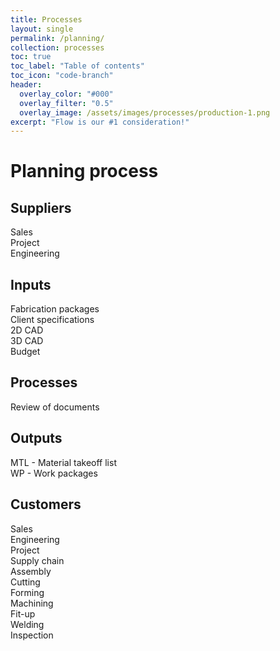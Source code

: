 ```yaml
---
title: Processes
layout: single
permalink: /planning/
collection: processes
toc: true
toc_label: "Table of contents"
toc_icon: "code-branch"
header:
  overlay_color: "#000"
  overlay_filter: "0.5"
  overlay_image: /assets/images/processes/production-1.png
excerpt: "Flow is our #1 consideration!"
---
```

# Planning process

## Suppliers
Sales  
Project  
Engineering
## Inputs
Fabrication packages  
Client specifications  
2D CAD  
3D CAD  
Budget
## Processes
Review of documents
## Outputs
MTL - Material takeoff list  
WP - Work packages
## Customers
Sales  
Engineering  
Project  
Supply chain  
Assembly  
Cutting  
Forming  
Machining  
Fit-up  
Welding  
Inspection
